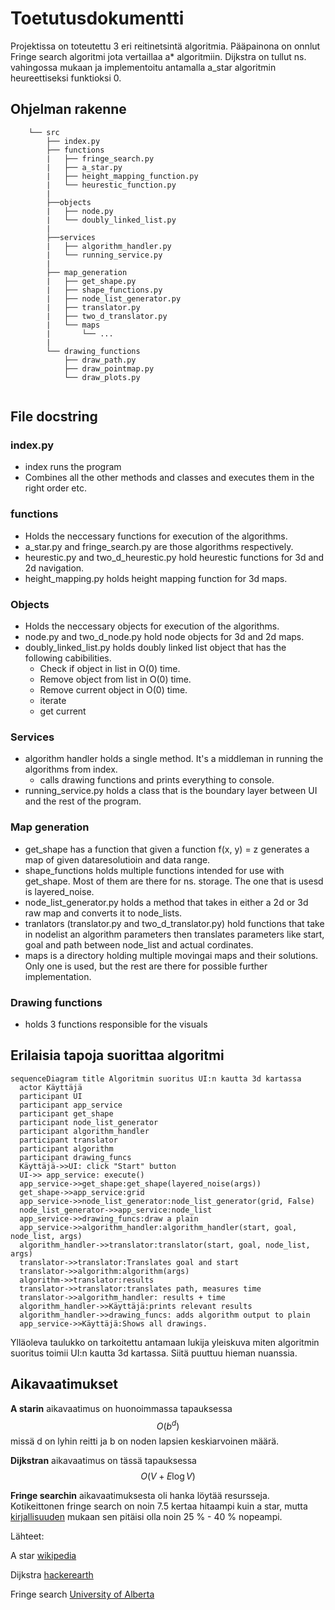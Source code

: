 # Toetutusdokumentti

Projektissa on toteutettu 3 eri reitinetsintä algoritmia. Pääpainona on onnlut Fringe search algoritmi jota vertaillaa a* algoritmiin. Dijkstra on tullut ns. vahingossa mukaan ja implementoitu antamalla a_star algoritmin heureettiseksi funktioksi 0.

## Ohjelman rakenne

```text
    └── src                    
        ├── index.py
        ├── functions
        |   ├── fringe_search.py
        |   ├── a_star.py
        |   ├── height_mapping_function.py
        |   └── heurestic_function.py
        |
        ├──objects
        |   ├── node.py
        |   └── doubly_linked_list.py
        |
        ├──services
        |   ├── algorithm_handler.py
        |   └── running_service.py
        |
        ├── map_generation
        |   ├── get_shape.py
        |   ├── shape_functions.py
        |   ├── node_list_generator.py
        |   ├── translator.py
        |   ├── two_d_translator.py
        |   └── maps
        |       └── ...
        |   
        └── drawing_functions
            ├── draw_path.py
            ├── draw_pointmap.py
            └── draw_plots.py
            

```

## File docstring

### index.py

- index runs the program
- Combines all the other methods and classes and executes them in the right order etc.

### functions

- Holds the neccessary functions for execution of the algorithms.
- a_star.py and fringe_search.py are those algorithms respectively.
- heurestic.py and two_d_heurestic.py hold heurestic functions for 3d and 2d navigation.
- height_mapping.py holds height mapping function for 3d maps.

### Objects

- Holds the neccessary objects for execution of the algorithms.
- node.py and two_d_node.py hold node objects for 3d and 2d maps.
- doubly_linked_list.py holds doubly linked list object that has the following cabibilities.
  * Check if object in list in O(0) time.
  * Remove object from list in O(0) time.
  * Remove current object in O(0) time.
  * iterate 
  * get current

### Services

- algorithm handler holds a single method. It's a middleman in running the algorithms from index.
  - calls drawing functions and prints everything to console.
- running_service.py holds a class that is the boundary layer between UI and the rest of the program.

### Map generation

- get_shape has a function that given a function f(x, y) = z generates a map of given dataresolutioin and data range.
- shape_functions holds multiple functions intended for use with get_shape. Most of them are there for ns. storage. The one that is usesd is layered_noise.
- node_list_generator.py holds a method that takes in either a 2d or 3d raw map and converts it to node_lists. 
- tranlators (translator.py and two_d_translator.py) hold functions that take in nodelist an algorithm parameters then translates parameters like start, goal and path between node_list and actual cordinates.
- maps is a directory holding multiple movingai maps and their solutions. Only one is used, but the rest are there for possible further implementation.

### Drawing functions

  - holds 3 functions responsible for the visuals

## Erilaisia tapoja suorittaa algoritmi

```mermaid
sequenceDiagram title Algoritmin suoritus UI:n kautta 3d kartassa
  actor Käyttäjä
  participant UI
  participant app_service
  participant get_shape
  participant node_list_generator
  participant algorithm_handler
  participant translator
  participant algorithm
  participant drawing_funcs
  Käyttäjä->>UI: click "Start" button
  UI->> app_service: execute()
  app_service->>get_shape:get_shape(layered_noise(args))
  get_shape->>app_service:grid
  app_service->>node_list_generator:node_list_generator(grid, False)
  node_list_generator->>app_service:node_list
  app_service->>drawing_funcs:draw a plain
  app_service->>algorithm_handler:algorithm_handler(start, goal, node_list, args)
  algorithm_handler->>translator:translator(start, goal, node_list, args)
  translator->>translator:Translates goal and start
  translator->>algorithm:algorithm(args)
  algorithm->>translator:results
  translator->>translator:translates path, measures time
  translator->>algorithm_handler: results + time
  algorithm_handler->>Käyttäjä:prints relevant results
  algorithm_handler->>drawing_funcs: adds algorithm output to plain
  app_service->>Käyttäjä:Shows all drawings.

```

Ylläoleva taulukko on tarkoitettu antamaan lukija yleiskuva miten algoritmin suoritus toimii UI:n kautta 3d kartassa. Siitä puuttuu  hieman  nuanssia.

## Aikavaatimukset

**A starin** aikavaatimus on huonoimmassa tapauksessa $$O\left(b^d\right)$$ missä d on lyhin reitti ja b on noden lapsien keskiarvoinen määrä.

**Dijkstran** aikavaatimus on tässä tapauksessa 
$$O\left(V+E\log V\right)$$

**Fringe searchin** aikavaatimuksesta oli hanka löytää resursseja. Kotikeittonen fringe search on noin 7.5 kertaa hitaampi kuin a star, mutta [kirjallisuuden](https://webdocs.cs.ualberta.ca/~holte/Publications/fringe.pdf) mukaan sen pitäisi olla noin 25 % - 40 % nopeampi.

Lähteet:

A star [wikipedia](https://en.wikipedia.org/wiki/A*_search_algorithm)

Dijkstra [hackerearth](https://www.hackerearth.com/practice/algorithms/graphs/shortest-path-algorithms/tutorial/#:~:text=Time%20Complexity%20of%20Dijkstra's%20Algorithm,E%20l%20o%20g%20V%20)

Fringe search [University of Alberta](https://webdocs.cs.ualberta.ca/~holte/Publications/fringe.pdf)